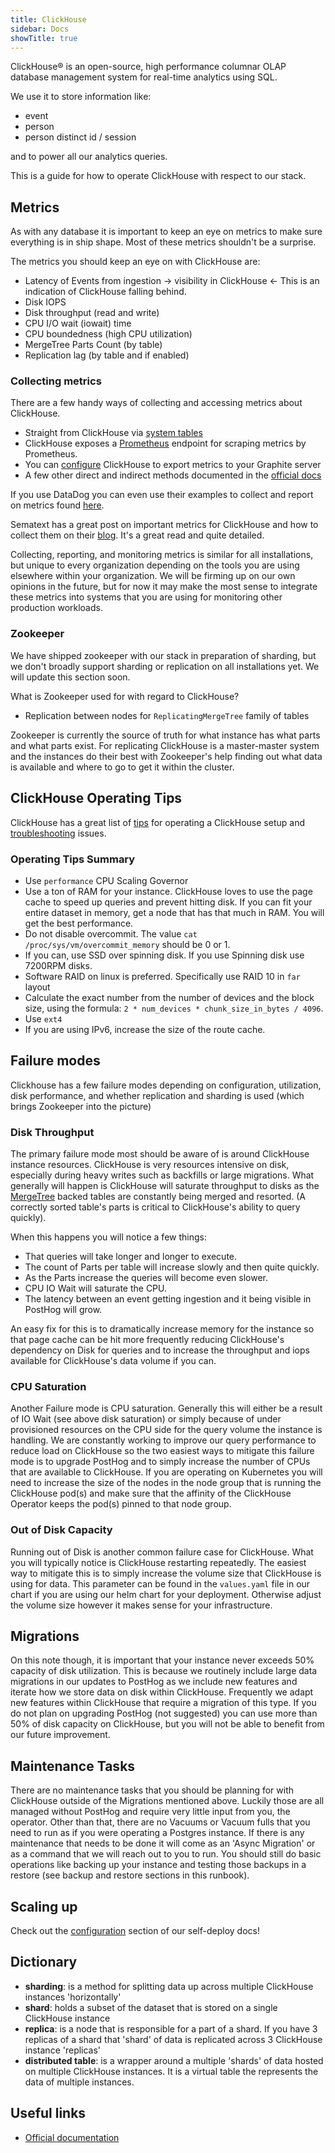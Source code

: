```yaml
---
title: ClickHouse
sidebar: Docs
showTitle: true
---
```


ClickHouse® is an open-source, high performance columnar OLAP database management system for real-time analytics using SQL.

We use it to store information like:
- event
- person
- person distinct id / session

and to power all our analytics queries.

This is a guide for how to operate ClickHouse with respect to our stack.

## Metrics

As with any database it is important to keep an eye on metrics to make sure everything is in ship shape. Most of these metrics shouldn't be a surprise.

The metrics you should keep an eye on with ClickHouse are:
- Latency of Events from ingestion -> visibility in ClickHouse <- This is an indication of ClickHouse falling behind.
- Disk IOPS
- Disk throughput (read and write)
- CPU I/O wait (iowait) time
- CPU boundedness (high CPU utilization)
- MergeTree Parts Count (by table)
- Replication lag (by table and if enabled)

### Collecting metrics

There are a few handy ways of collecting and accessing metrics about ClickHouse.

- Straight from ClickHouse via [system tables](https://clickhouse.com/docs/en/operations/system-tables/)
- ClickHouse exposes a [Prometheus](https://clickhouse.com/docs/en/operations/server-configuration-parameters/settings/#server_configuration_parameters-prometheus) endpoint for scraping metrics by Prometheus.
- You can [configure](https://clickhouse.com/docs/en/operations/server-configuration-parameters/settings/#server_configuration_parameters-graphite) ClickHouse to export metrics to your Graphite server
- A few other direct and indirect methods documented in the [official docs](https://clickhouse.com/docs/en/operations/monitoring/)

If you use DataDog you can even use their examples to collect and report on metrics found [here](https://www.datadoghq.com/blog/monitor-clickhouse/).

Sematext has a great post on important metrics for ClickHouse and how to collect them on their [blog](https://sematext.com/blog/clickhouse-monitoring-key-metrics/). It's a great read and quite detailed.

Collecting, reporting, and monitoring metrics is similar for all installations, but unique to every organization depending on the tools you are using elsewhere within your organization. We will be firming up on our own opinions in the future, but for now it may make the most sense to integrate these metrics into systems that you are using for monitoring other production workloads.

### Zookeeper

We have shipped zookeeper with our stack in preparation of sharding, but we don't broadly support sharding or replication on all installations yet. We will update this section soon.

What is Zookeeper used for with regard to ClickHouse?
- Replication between nodes for `ReplicatingMergeTree` family of tables

Zookeeper is currently the source of truth for what instance has what parts and what parts exist. For replicating ClickHouse is a master-master system and the instances do their best with Zookeeper's help finding out what data is available and where to go to get it within the cluster.


## ClickHouse Operating Tips

ClickHouse has a great list of [tips](https://clickhouse.com/docs/en/operations/tips) for operating a ClickHouse setup and [troubleshooting](https://clickhouse.com/docs/en/operations/troubleshooting) issues.


### Operating Tips Summary

- Use `performance` CPU Scaling Governor
- Use a ton of RAM for your instance. ClickHouse loves to use the page cache to speed up queries and prevent hitting disk. If you can fit your entire dataset in memory, get a node that has that much in RAM. You will get the best performance.
- Do not disable overcommit. The value `cat /proc/sys/vm/overcommit_memory` should be 0 or 1.
- If you can, use SSD over spinning disk. If you use Spinning disk use 7200RPM disks.
- Software RAID on linux is preferred. Specifically use RAID 10 in `far` layout
- Calculate the exact number from the number of devices and the block size, using the formula: `2 * num_devices * chunk_size_in_bytes / 4096`.
- Use `ext4`
- If you are using IPv6, increase the size of the route cache.


## Failure modes

Clickhouse has a few failure modes depending on configuration, utilization, disk performance, and whether replication and sharding is used (which brings Zookeeper into the picture)


### Disk Throughput

The primary failure mode most should be aware of is around ClickHouse instance resources. ClickHouse is very resources intensive on disk, especially during heavy writes such as backfills or large migrations. What generally will happen is ClickHouse will saturate throughput to disks as the [MergeTree](https://clickhouse.com/docs/en/engines/table-engines/mergetree-family/mergetree/) backed tables are constantly being merged and resorted. (A correctly sorted table's parts is critical to ClickHouse's ability to query quickly).

 When this happens you will notice a few things:
 - That queries will take longer and longer to execute. 
 - The count of Parts per table will increase slowly and then quite quickly.
 - As the Parts increase the queries will become even slower.
 - CPU IO Wait will saturate the CPU.
 - The latency between an event getting ingestion and it being visible in PostHog will grow.

An easy fix for this is to dramatically increase memory for the instance so that page cache can be hit more frequently reducing ClickHouse's dependency on Disk for queries and to increase the throughput and iops available for ClickHouse's data volume if you can.

### CPU Saturation

Another Failure mode is CPU saturation. Generally this will either be a result of IO Wait (see above disk saturation) or simply because of under provisioned resources on the CPU side for the query volume the instance is handling. We are constantly working to improve our query performance to reduce load on ClickHouse so the two easiest ways to mitigate this failure mode is to upgrade PostHog and to simply increase the number of CPUs that are available to ClickHouse. If you are operating on Kubernetes you will need to increase the size of the nodes in the node group that is running the ClickHouse pod(s) and make sure that the affinity of the ClickHouse Operator keeps the pod(s) pinned to that node group.

### Out of Disk Capacity

Running out of Disk is another common failure case for ClickHouse. What you will typically notice is ClickHouse restarting repeatedly. The easiest way to mitigate this is to simply increase the volume size that ClickHouse is using for data. This parameter can be found in the `values.yaml` file in our chart if you are using our helm chart for your deployment. Otherwise adjust the volume size however it makes sense for your infrastructure.

## Migrations

On this note though, it is important that your instance never exceeds 50% capacity of disk utilization. This is because we routinely include large data migrations in our updates to PostHog as we include new features and iterate how we store data on disk within ClickHouse. Frequently we adapt new features within ClickHouse that require a migration of this type. If you do not plan on upgrading PostHog (not suggested) you can use more than 50% of disk capacity on ClickHouse, but you will not be able to benefit from our future improvement.


## Maintenance Tasks

There are no maintenance tasks that you should be planning for with ClickHouse outside of the Migrations mentioned above. Luckily those are all managed without PostHog and require very little input from you, the operator. Other than that, there are no Vacuums or Vacuum fulls that you need to run as if you were operating a Postgres instance. If there is any maintenance that needs to be done it will come as an 'Async Migration' or as a command that we will reach out to you to run. You should still do basic operations like backing up your instance and testing those backups in a restore (see backup and restore sections in this runbook).

## Scaling up
Check out the [configuration](/docs/self-host/deploy/configuration#scaling-up) section of our self-deploy docs!

## Dictionary
* **sharding**: is a method for splitting data up across multiple ClickHouse instances 'horizontally' 
* **shard**: holds a subset of the dataset that is stored on a single ClickHouse instance
* **replica**: is a node that is responsible for a part of a shard. If you have 3 replicas of a shard that 'shard' of data is replicated across 3 ClickHouse instance 'replicas'
* **distributed table**: is a wrapper around a multiple 'shards' of data hosted on multiple ClickHouse instances. It is a virtual table the represents the data of multiple instances. 

## Useful links
- [Official documentation](https://clickhouse.tech/docs/en/)
